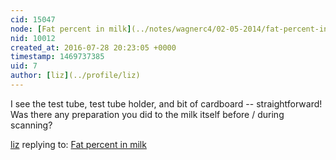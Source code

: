 ```yaml
---
cid: 15047
node: [Fat percent in milk](../notes/wagnerc4/02-05-2014/fat-percent-in-milk)
nid: 10012
created_at: 2016-07-28 20:23:05 +0000
timestamp: 1469737385
uid: 7
author: [liz](../profile/liz)
---
```


I see the test tube, test tube holder, and bit of cardboard -- straightforward! Was there any preparation you did to the milk itself before / during scanning?

[liz](../profile/liz) replying to: [Fat percent in milk](../notes/wagnerc4/02-05-2014/fat-percent-in-milk)

